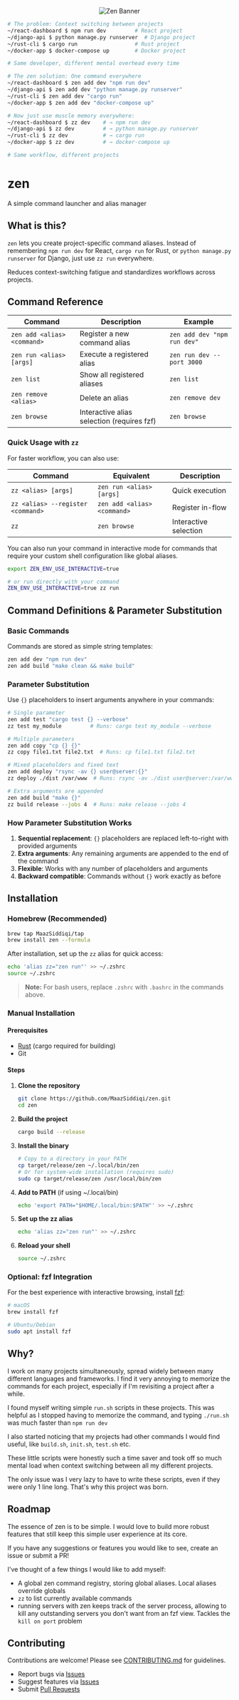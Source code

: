 <div align="center">

![Zen Banner](./banner.jpg)

</div>

```bash
# The problem: Context switching between projects
~/react-dashboard $ npm run dev         # React project
~/django-api $ python manage.py runserver  # Django project
~/rust-cli $ cargo run                  # Rust project
~/docker-app $ docker-compose up        # Docker project

# Same developer, different mental overhead every time

# The zen solution: One command everywhere
~/react-dashboard $ zen add dev "npm run dev"
~/django-api $ zen add dev "python manage.py runserver"
~/rust-cli $ zen add dev "cargo run"
~/docker-app $ zen add dev "docker-compose up"

# Now just use muscle memory everywhere:
~/react-dashboard $ zz dev    # → npm run dev
~/django-api $ zz dev         # → python manage.py runserver
~/rust-cli $ zz dev           # → cargo run
~/docker-app $ zz dev         # → docker-compose up

# Same workflow, different projects
```

# zen

A simple command launcher and alias manager

## What is this?

`zen` lets you create project-specific command aliases. Instead of remembering `npm run dev` for React, `cargo run` for Rust, or `python manage.py runserver` for Django, just use `zz run` everywhere.

Reduces context-switching fatigue and standardizes workflows across projects.

## Command Reference

| Command | Description | Example |
|---------|-------------|---------|
| `zen add <alias> <command>` | Register a new command alias | `zen add dev "npm run dev"` |
| `zen run <alias> [args]` | Execute a registered alias | `zen run dev --port 3000` |
| `zen list` | Show all registered aliases | `zen list` |
| `zen remove <alias>` | Delete an alias | `zen remove dev` |
| `zen browse` | Interactive alias selection (requires fzf) | `zen browse` |

### Quick Usage with `zz`

For faster workflow, you can also use:

| Command | Equivalent | Description |
|---------|------------|-------------|
| `zz <alias> [args]` | `zen run <alias> [args]` | Quick execution |
| `zz <alias> --register <command>` | `zen add <alias> <command>` | Register in-flow |
| `zz` | `zen browse` | Interactive selection |

You can also run your command in interactive mode for commands that require your custom shell configuration like global aliases.

```zsh
export ZEN_ENV_USE_INTERACTIVE=true

# or run directly with your command
ZEN_ENV_USE_INTERACTIVE=true zz run

```

## Command Definitions & Parameter Substitution

### Basic Commands
Commands are stored as simple string templates:
```bash
zen add dev "npm run dev"
zen add build "make clean && make build"
```

### Parameter Substitution
Use `{}` placeholders to insert arguments anywhere in your commands:

```bash
# Single parameter
zen add test "cargo test {} --verbose"
zz test my_module         # Runs: cargo test my_module --verbose

# Multiple parameters
zen add copy "cp {} {}"
zz copy file1.txt file2.txt  # Runs: cp file1.txt file2.txt

# Mixed placeholders and fixed text
zen add deploy "rsync -av {} user@server:{}"
zz deploy ./dist /var/www  # Runs: rsync -av ./dist user@server:/var/www

# Extra arguments are appended
zen add build "make {}"
zz build release --jobs 4  # Runs: make release --jobs 4
```

### How Parameter Substitution Works
1. **Sequential replacement**: `{}` placeholders are replaced left-to-right with provided arguments
2. **Extra arguments**: Any remaining arguments are appended to the end of the command
3. **Flexible**: Works with any number of placeholders and arguments
4. **Backward compatible**: Commands without `{}` work exactly as before

## Installation

### Homebrew (Recommended)

```bash
brew tap MaazSiddiqi/tap
brew install zen --formula
```

After installation, set up the `zz` alias for quick access:
```bash
echo 'alias zz="zen run"' >> ~/.zshrc
source ~/.zshrc
```

> **Note:** For bash users, replace `.zshrc` with `.bashrc` in the commands above.

### Manual Installation

#### Prerequisites
- [Rust](https://rustup.rs/) (cargo required for building)
- Git

#### Steps

1. **Clone the repository**
   ```bash
   git clone https://github.com/MaazSiddiqi/zen.git
   cd zen
   ```

2. **Build the project**
   ```bash
   cargo build --release
   ```

3. **Install the binary**
   ```bash
   # Copy to a directory in your PATH
   cp target/release/zen ~/.local/bin/zen
   # Or for system-wide installation (requires sudo)
   sudo cp target/release/zen /usr/local/bin/zen
   ```

4. **Add to PATH** (if using ~/.local/bin)
   ```bash
   echo 'export PATH="$HOME/.local/bin:$PATH"' >> ~/.zshrc
   ```

5. **Set up the zz alias**
   ```bash
   echo 'alias zz="zen run"' >> ~/.zshrc
   ```

6. **Reload your shell**
   ```bash
   source ~/.zshrc
   ```

### Optional: fzf Integration

For the best experience with interactive browsing, install [fzf](https://github.com/junegunn/fzf):

```bash
# macOS
brew install fzf

# Ubuntu/Debian
sudo apt install fzf
```

## Why?

I work on many projects simultaneously, spread widely between many different languages and frameworks. I find it very annoying to memorize the commands for each project, especially if I'm revisiting a project after a while.

I found myself writing simple `run.sh` scripts in these projects. This was helpful as I stopped having to memorize the command, and typing `./run.sh` was much faster than `npm run dev`

I also started noticing that my projects had other commands I would find useful, like `build.sh`, `init.sh`, `test.sh` etc.

These little scripts were honestly such a time saver and took off so much mental load when context switching between all my different projects.

The only issue was I very lazy to have to write these scripts, even if they were only 1 line long. That's why this project was born.

## Roadmap

The essence of  zen  is to be simple. I would love to build more robust features that still keep this simple user experience at its core.

If you have any suggestions or features you would like to see, create an issue or submit a PR!

I've thought of a few things I would like to add myself:

- A global zen command registry, storing global aliases. Local aliases override globals
- `zz` to list currently available commands
- running servers with zen keeps track of the server process, allowing to kill any outstanding servers you don't want from an fzf view. Tackles the `kill on port` problem

## Contributing

Contributions are welcome! Please see [CONTRIBUTING.md](CONTRIBUTING.md) for guidelines.

- Report bugs via [Issues](https://github.com/MaazSiddiqi/zen/issues)
- Suggest features via [Issues](https://github.com/MaazSiddiqi/zen/issues)
- Submit [Pull Requests](https://github.com/MaazSiddiqi/zen/pulls)

